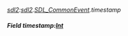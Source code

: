 _[sdl2](../../modules/sdl2/sdl2-module.md):[sdl2](../../modules/sdl2/sdl2-module.md).[SDL\_CommonEvent](../../modules/sdl2/sdl2-sdl_commonevent.md).timestamp_
##### Field timestamp:[Int](../../modules/wonkey/wonkey-types-int.md)
